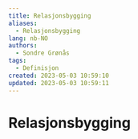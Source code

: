 ```yaml
---
title: Relasjonsbygging
aliases: 
  - Relasjonsbygging
lang: nb-NO
authors:
  - Sondre Grønås
tags:
  - Definisjon
created: 2023-05-03 10:59:10
updated: 2023-05-03 10:59:11
---
```

# Relasjonsbygging
